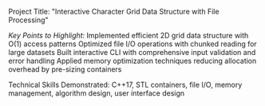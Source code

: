 Project Title: "Interactive Character Grid Data Structure with File Processing"

*Key Points to Highlight:*
Implemented efficient 2D grid data structure with O(1) access patterns
Optimized file I/O operations with chunked reading for large datasets
Built interactive CLI with comprehensive input validation and error handling
Applied memory optimization techniques reducing allocation overhead by pre-sizing containers

Technical Skills Demonstrated:
C++17, STL containers, file I/O, memory management, algorithm design, user interface design
